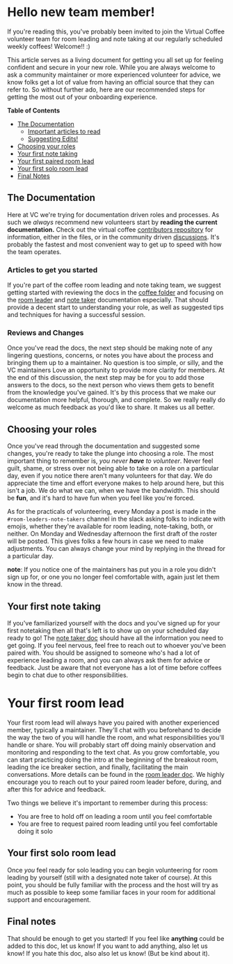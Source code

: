 # Hello new team member!

If you're reading this, you've probably been invited to join the Virtual Coffee volunteer team for room leading and note taking at our
regularly scheduled weekly coffees! Welcome!! :)

This article serves as a living document for getting you all set up for feeling confident and secure in your new role.
While you are always welcome to ask a community maintainer or more experienced volunteer for advice,
we know folks get a lot of value from having an official source that they can refer to. So without further ado, here are our recommended steps for getting the most
out of your onboarding experience.

**Table of Contents**

- [The Documentation](#the-documentation)
  - [Important articles to read](#articles-to-get-you-started)
  - [Suggesting Edits!](#reviews-and-changes)
- [Choosing your roles](#choosing-your-roles)
- [Your first note taking](#your-first-note-taking)
- [Your first paired room lead](#your-first-room-lead)
- [Your first solo room lead](#your-first-solo-room-lead)
- [Final Notes](#final-notes)

## The Documentation

Here at VC we're trying for documentation driven roles and processes. As such we _always_ recommend new volunteers start by **reading the current documentation.** Check out the virtual coffee [contributors
repository](https://github.com/Virtual-Coffee/VC-Contributors) for information, either in the files, or in the community driven
[discussions](https://github.com/Virtual-Coffee/VC-Contributors/discussions). It's probably the fastest and most convenient way to get up to speed with how the team operates.

### Articles to get you started

If you're part of the coffee room leading and note taking team, we suggest getting started with reviewing the docs in the [coffee folder](https://github.com/Virtual-Coffee/VC-Contributors/tree/main/coffees)
and focusing on the [room leader](https://github.com/Virtual-Coffee/VC-Contributors/tree/main/coffees/RoomLeaders-ConversationFacilitators) and [note taker](https://github.com/Virtual-Coffee/VC-Contributors/tree/main/coffees/Notetakers)
documentation especially. That should provide a decent start to understanding your role, as well as suggested tips and techniques for having a successful session.

### Reviews and Changes

Once you've read the docs, the next step should be making note of any lingering questions, concerns, or notes you have about the process and bringing them up to a maintainer. No question is
too simple, or silly, and the VC maintainers Love an opportunity to provide more clarity for members. At the end of this discussion, the next step may be for you to add
those answers to the docs, so the next person who views them gets to benefit from the knowledge you've gained. It's by this process that we make our documentation more
helpful, thorough, and complete. So we really really do welcome as much feedback as you'd like to share. It makes us all better.

## Choosing your roles

Once you've read through the documentation and suggested some changes, you're ready to take the plunge into choosing a role. The most important thing to remember is,
_you never **have** to volunteer_. Never feel guilt, shame, or stress over not being able to take on a role on a particular day,
even if you notice there aren't many volunteers for that day. We do appreciate the time and effort everyone makes to help around here, but this isn't a job. We
do what we can, when we have the bandwidth. This should be **fun**, and it's hard to have fun when you feel like you're forced.

As for the practicals of volunteering, every Monday a post is made in the `#room-leaders-note-takers` channel in the slack asking folks to indicate with emojis,
whether they're available for room leading, note-taking, both, or neither. On Monday and Wednesday afternoon the first draft of the roster will be posted. This
gives folks a few hours in case we need to make adjustments. You can always change your mind by replying in the thread for a particular day.

**note**: If you notice one of the maintainers has put you in a role you didn't sign up for, or one you no longer feel comfortable with, again just let them know
in the thread.

## Your first note taking

If you've familiarized yourself with the docs and you've signed up for your first notetaking then all that's left is to show up on your scheduled day ready to go!
The [note taker doc](https://github.com/Virtual-Coffee/VC-Contributors/tree/main/coffees/Notetakers) should have all the information you need to get going. If you
feel nervous, feel free to reach out to whoever you've been paired with. You should be assigned to someone who's had a lot of experience leading a room, and you can
always ask them for advice or feedback. Just be aware that not everyone has a lot of time before coffees begin to chat due to other responsibilities.

# Your first room lead

Your first room lead will always have you paired with another experienced member, typically a maintainer. They'll chat with you beforehand to decide the way the two
of you will handle the room, and what responsibilities you'll handle or share. You will probably start off doing mainly observation and monitoring and responding to the
text chat. As you grow comfortable, you can start practicing doing the intro at the beginning of the breakout room, leading the ice breaker section, and finally, facilitating the main conversations.
More details can be found in the [room leader doc](https://github.com/Virtual-Coffee/VC-Contributors/tree/main/coffees/RoomLeaders-ConversationFacilitators).
We highly encourage you to reach out to your paired room leader before, during, and after this for advice and feedback.

Two things we believe it's important to remember during this process:

- You are free to hold off on leading a room until you feel comfortable
- You are free to request paired room leading until you feel comfortable doing it solo

## Your first solo room lead

Once _you_ feel ready for solo leading you can begin volunteering for room leading by yourself (still with a designated note taker of course).
At this point, you should be fully familiar with the process and the host will try as much as possible to keep some familiar faces in your room for additional support and encouragement.

## Final notes

That should be enough to get you started! If you feel like **anything** could be added to this doc, let us know! If you want to add anything, also let us know! If you hate this doc, also also let us know! (But be kind about it).
